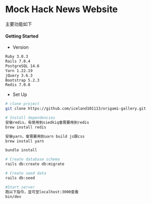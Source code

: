 # Mock Hack News Website

主要功能如下


#### Getting Started
* Version
``` bash
Ruby 3.0.3
Rails 7.0.4
PostgreSQL 14.6
Yarn 1.22.19
jQuery 3.6.3
Bootstrap 5.2.3
Redis 7.0.8
```
* Set Up
``` bash
# clone project
git clone https://github.com/iceland101113/origami-gallery.git

# Install dependencies
安裝redis，有使用到siedkiq會需要用到redis
brew install redis

安裝yarn，會需要用到uarn build js跟css
brew install yarn

bundle install

# Create database schema
rails db:create db:migrate

# Create seed data
rails db:seed

#Start server
跑以下指令，並可至localhost:3000查看
bin/dev
